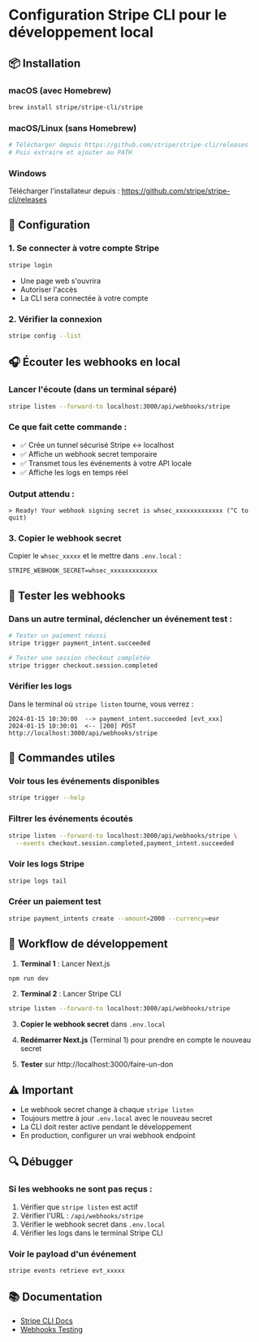 # Configuration Stripe CLI pour le développement local

## 📦 Installation

### macOS (avec Homebrew)
```bash
brew install stripe/stripe-cli/stripe
```

### macOS/Linux (sans Homebrew)
```bash
# Télécharger depuis https://github.com/stripe/stripe-cli/releases
# Puis extraire et ajouter au PATH
```

### Windows
Télécharger l'installateur depuis : https://github.com/stripe/stripe-cli/releases

## 🔑 Configuration

### 1. Se connecter à votre compte Stripe
```bash
stripe login
```
- Une page web s'ouvrira
- Autoriser l'accès
- La CLI sera connectée à votre compte

### 2. Vérifier la connexion
```bash
stripe config --list
```

## 🎧 Écouter les webhooks en local

### Lancer l'écoute (dans un terminal séparé)
```bash
stripe listen --forward-to localhost:3000/api/webhooks/stripe
```

### Ce que fait cette commande :
- ✅ Crée un tunnel sécurisé Stripe ↔ localhost
- ✅ Affiche un webhook secret temporaire
- ✅ Transmet tous les événements à votre API locale
- ✅ Affiche les logs en temps réel

### Output attendu :
```
> Ready! Your webhook signing secret is whsec_xxxxxxxxxxxxx (^C to quit)
```

### 3. Copier le webhook secret
Copier le `whsec_xxxxx` et le mettre dans `.env.local` :
```env
STRIPE_WEBHOOK_SECRET=whsec_xxxxxxxxxxxxx
```

## 🧪 Tester les webhooks

### Dans un autre terminal, déclencher un événement test :
```bash
# Tester un paiement réussi
stripe trigger payment_intent.succeeded

# Tester une session checkout complétée
stripe trigger checkout.session.completed
```

### Vérifier les logs
Dans le terminal où `stripe listen` tourne, vous verrez :
```
2024-01-15 10:30:00  --> payment_intent.succeeded [evt_xxx]
2024-01-15 10:30:01  <-- [200] POST http://localhost:3000/api/webhooks/stripe
```

## 📝 Commandes utiles

### Voir tous les événements disponibles
```bash
stripe trigger --help
```

### Filtrer les événements écoutés
```bash
stripe listen --forward-to localhost:3000/api/webhooks/stripe \
  --events checkout.session.completed,payment_intent.succeeded
```

### Voir les logs Stripe
```bash
stripe logs tail
```

### Créer un paiement test
```bash
stripe payment_intents create --amount=2000 --currency=eur
```

## 🚀 Workflow de développement

1. **Terminal 1** : Lancer Next.js
```bash
npm run dev
```

2. **Terminal 2** : Lancer Stripe CLI
```bash
stripe listen --forward-to localhost:3000/api/webhooks/stripe
```

3. **Copier le webhook secret** dans `.env.local`

4. **Redémarrer Next.js** (Terminal 1) pour prendre en compte le nouveau secret

5. **Tester** sur http://localhost:3000/faire-un-don

## ⚠️ Important

- Le webhook secret change à chaque `stripe listen`
- Toujours mettre à jour `.env.local` avec le nouveau secret
- La CLI doit rester active pendant le développement
- En production, configurer un vrai webhook endpoint

## 🔍 Débugger

### Si les webhooks ne sont pas reçus :
1. Vérifier que `stripe listen` est actif
2. Vérifier l'URL : `/api/webhooks/stripe`
3. Vérifier le webhook secret dans `.env.local`
4. Vérifier les logs dans le terminal Stripe CLI

### Voir le payload d'un événement
```bash
stripe events retrieve evt_xxxxx
```

## 📚 Documentation
- [Stripe CLI Docs](https://stripe.com/docs/stripe-cli)
- [Webhooks Testing](https://stripe.com/docs/webhooks/test)